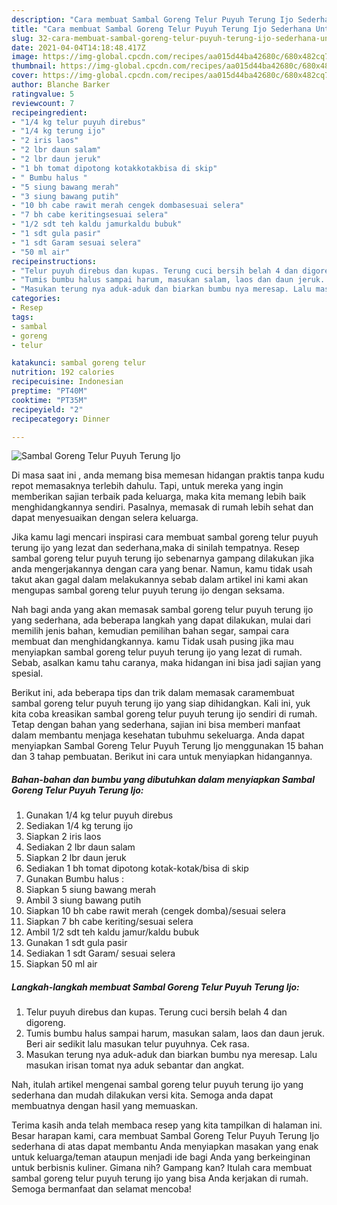 ```yaml
---
description: "Cara membuat Sambal Goreng Telur Puyuh Terung Ijo Sederhana Untuk Jualan"
title: "Cara membuat Sambal Goreng Telur Puyuh Terung Ijo Sederhana Untuk Jualan"
slug: 32-cara-membuat-sambal-goreng-telur-puyuh-terung-ijo-sederhana-untuk-jualan
date: 2021-04-04T14:18:48.417Z
image: https://img-global.cpcdn.com/recipes/aa015d44ba42680c/680x482cq70/sambal-goreng-telur-puyuh-terung-ijo-foto-resep-utama.jpg
thumbnail: https://img-global.cpcdn.com/recipes/aa015d44ba42680c/680x482cq70/sambal-goreng-telur-puyuh-terung-ijo-foto-resep-utama.jpg
cover: https://img-global.cpcdn.com/recipes/aa015d44ba42680c/680x482cq70/sambal-goreng-telur-puyuh-terung-ijo-foto-resep-utama.jpg
author: Blanche Barker
ratingvalue: 5
reviewcount: 7
recipeingredient:
- "1/4 kg telur puyuh direbus"
- "1/4 kg terung ijo"
- "2 iris laos"
- "2 lbr daun salam"
- "2 lbr daun jeruk"
- "1 bh tomat dipotong kotakkotakbisa di skip"
- " Bumbu halus "
- "5 siung bawang merah"
- "3 siung bawang putih"
- "10 bh cabe rawit merah cengek dombasesuai selera"
- "7 bh cabe keritingsesuai selera"
- "1/2 sdt teh kaldu jamurkaldu bubuk"
- "1 sdt gula pasir"
- "1 sdt Garam sesuai selera"
- "50 ml air"
recipeinstructions:
- "Telur puyuh direbus dan kupas. Terung cuci bersih belah 4 dan digoreng."
- "Tumis bumbu halus sampai harum, masukan salam, laos dan daun jeruk. Beri air sedikit lalu masukan telur puyuhnya. Cek rasa."
- "Masukan terung nya aduk-aduk dan biarkan bumbu nya meresap. Lalu masukan irisan tomat nya aduk sebantar dan angkat."
categories:
- Resep
tags:
- sambal
- goreng
- telur

katakunci: sambal goreng telur 
nutrition: 192 calories
recipecuisine: Indonesian
preptime: "PT40M"
cooktime: "PT35M"
recipeyield: "2"
recipecategory: Dinner

---
```



![Sambal Goreng Telur Puyuh Terung Ijo](https://img-global.cpcdn.com/recipes/aa015d44ba42680c/680x482cq70/sambal-goreng-telur-puyuh-terung-ijo-foto-resep-utama.jpg)

Di masa  saat ini , anda memang bisa memesan hidangan praktis tanpa kudu repot memasaknya terlebih dahulu. Tapi, untuk mereka yang ingin memberikan sajian terbaik pada keluarga, maka kita memang lebih baik menghidangkannya sendiri. Pasalnya, memasak di rumah lebih sehat dan dapat menyesuaikan dengan selera keluarga.

Jika kamu lagi mencari inspirasi cara membuat sambal goreng telur puyuh terung ijo yang lezat dan sederhana,maka di sinilah tempatnya. Resep sambal goreng telur puyuh terung ijo  sebenarnya gampang dilakukan jika anda mengerjakannya dengan cara yang benar. Namun, kamu tidak usah takut akan gagal dalam melakukannya 
sebab dalam artikel ini kami akan mengupas sambal goreng telur puyuh terung ijo dengan seksama.  



Nah bagi anda yang akan memasak sambal goreng telur puyuh terung ijo yang sederhana, ada beberapa langkah yang dapat dilakukan, mulai dari memilih jenis bahan, kemudian pemilihan bahan segar, sampai cara membuat dan menghidangkannya. kamu Tidak usah pusing jika mau menyiapkan sambal goreng telur puyuh terung ijo yang lezat di rumah. Sebab, asalkan kamu  tahu caranya, maka hidangan ini bisa jadi sajian yang spesial.

Berikut ini, ada beberapa tips dan trik dalam memasak caramembuat sambal goreng telur puyuh terung ijo yang siap dihidangkan. Kali ini, yuk kita coba kreasikan sambal goreng telur puyuh terung ijo sendiri di rumah. Tetap dengan bahan yang sederhana, sajian ini bisa memberi manfaat dalam membantu menjaga kesehatan tubuhmu sekeluarga. Anda dapat menyiapkan Sambal Goreng Telur Puyuh Terung Ijo menggunakan 15 bahan dan 3 tahap pembuatan. Berikut ini cara untuk menyiapkan hidangannya.

<!--inarticleads1-->

##### Bahan-bahan dan bumbu yang dibutuhkan dalam menyiapkan Sambal Goreng Telur Puyuh Terung Ijo:

1. Gunakan 1/4 kg telur puyuh direbus
1. Sediakan 1/4 kg terung ijo
1. Siapkan 2 iris laos
1. Sediakan 2 lbr daun salam
1. Siapkan 2 lbr daun jeruk
1. Sediakan 1 bh tomat dipotong kotak-kotak/bisa di skip
1. Gunakan  Bumbu halus :
1. Siapkan 5 siung bawang merah
1. Ambil 3 siung bawang putih
1. Siapkan 10 bh cabe rawit merah (cengek domba)/sesuai selera
1. Siapkan 7 bh cabe keriting/sesuai selera
1. Ambil 1/2 sdt teh kaldu jamur/kaldu bubuk
1. Gunakan 1 sdt gula pasir
1. Sediakan 1 sdt Garam/ sesuai selera
1. Siapkan 50 ml air




<!--inarticleads2-->

##### Langkah-langkah membuat Sambal Goreng Telur Puyuh Terung Ijo:

1. Telur puyuh direbus dan kupas. Terung cuci bersih belah 4 dan digoreng.
1. Tumis bumbu halus sampai harum, masukan salam, laos dan daun jeruk. Beri air sedikit lalu masukan telur puyuhnya. Cek rasa.
1. Masukan terung nya aduk-aduk dan biarkan bumbu nya meresap. Lalu masukan irisan tomat nya aduk sebantar dan angkat.




Nah, itulah artikel mengenai  sambal goreng telur puyuh terung ijo  yang sederhana dan mudah dilakukan versi kita. Semoga anda dapat membuatnya dengan hasil yang memuaskan. 

Terima kasih anda telah membaca resep yang kita tampilkan di halaman ini. Besar harapan kami, cara membuat  Sambal Goreng Telur Puyuh Terung Ijo sederhana di atas dapat membantu Anda menyiapkan masakan yang enak untuk keluarga/teman ataupun menjadi ide bagi Anda yang berkeinginan untuk berbisnis kuliner. Gimana nih? Gampang kan? Itulah cara membuat sambal goreng telur puyuh terung ijo yang bisa Anda kerjakan di rumah. Semoga bermanfaat dan selamat mencoba!


